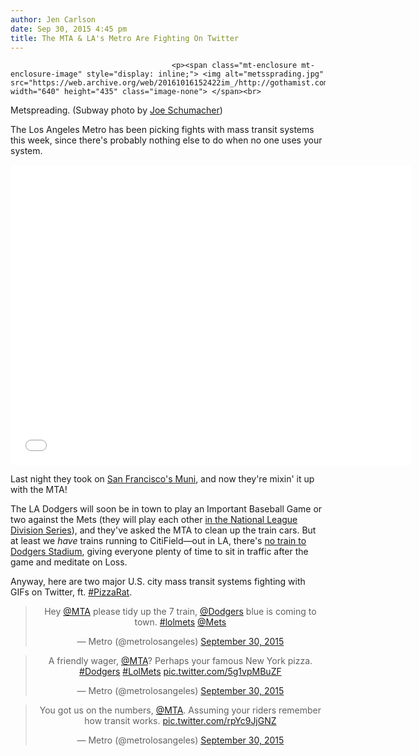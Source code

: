 ```yaml
---
author: Jen Carlson
date: Sep 30, 2015 4:45 pm
title: The MTA & LA's Metro Are Fighting On Twitter
---
```


	
										<p><span class="mt-enclosure mt-enclosure-image" style="display: inline;"> <img alt="metssprading.jpg" src="https://web.archive.org/web/20161016152422im_/http://gothamist.com/attachments/arts_jen/metssprading.jpg" width="640" height="435" class="image-none"> </span><br>
<span class="photo_caption">Metspreading. (Subway photo by <a href="https://web.archive.org/web/20161016152422/https://www.flickr.com/photos/jschumacher/20607209034">Joe Schumacher</a>)</span></p>

<p>The Los Angeles Metro has been picking fights with mass transit systems this week, since there&apos;s probably nothing else to do when no one uses your system. </p>

<p><iframe src="//web.archive.org/web/20161016152422if_/http://giphy.com/embed/8pn1kXad5fHO0" width="640" height="480" frameborder="0" class="giphy-embed" allowfullscreen></iframe></p>

<p>Last night they took on <a href="https://web.archive.org/web/20161016152422/https://twitter.com/metrolosangeles/status/649081601544970240">San Francisco&apos;s Muni</a>, and now they&apos;re mixin&apos; it up with the MTA! </p>

<p>The LA Dodgers will soon be in town to play an Important Baseball Game or two against the Mets (they will play each other <a href="https://web.archive.org/web/20161016152422/http://gothamist.com/2015/09/27/ya_gotta_believe_mets_clinch_nl_eas.php">in the National League Division Series</a>), and they&apos;ve asked the MTA to clean up the train cars. But at least we <em>have</em> trains running to CitiField&#x2014;out in LA, there&apos;s <a href="https://web.archive.org/web/20161016152422/http://nypost.com/2015/09/30/why-la-should-feel-silly-for-starting-baseball-twitter-feud/">no train to Dodgers Stadium</a>, giving everyone plenty of time to sit in traffic after the game and meditate on Loss. </p>

<p>Anyway, here are two major U.S. city mass transit systems fighting with GIFs on Twitter, ft. <a href="https://web.archive.org/web/20161016152422/http://gothamist.com/tags/pizzarat">#PizzaRat</a>.</p>

<center><blockquote class="twitter-tweet" lang="en"><p lang="en" dir="ltr">Hey <a href="https://web.archive.org/web/20161016152422/https://twitter.com/MTA">@MTA</a> please tidy up the 7 train, <a href="https://web.archive.org/web/20161016152422/https://twitter.com/Dodgers">@Dodgers</a> blue is coming to town. <a href="https://web.archive.org/web/20161016152422/https://twitter.com/hashtag/lolmets?src=hash">#lolmets</a> <a href="https://web.archive.org/web/20161016152422/https://twitter.com/Mets">@Mets</a></p>&#x2014; Metro (@metrolosangeles) <a href="https://web.archive.org/web/20161016152422/https://twitter.com/metrolosangeles/status/649090220940394496">September 30, 2015</a></blockquote>
<script async src="//web.archive.org/web/20161016152422js_/http://platform.twitter.com/widgets.js" charset="utf-8"></script></center>

<center><blockquote class="twitter-tweet" lang="en"><p lang="en" dir="ltr">A friendly wager, <a href="https://web.archive.org/web/20161016152422/https://twitter.com/MTA">@MTA</a>? Perhaps your famous New York pizza. <a href="https://web.archive.org/web/20161016152422/https://twitter.com/hashtag/Dodgers?src=hash">#Dodgers</a> <a href="https://web.archive.org/web/20161016152422/https://twitter.com/hashtag/LolMets?src=hash">#LolMets</a> <a href="https://web.archive.org/web/20161016152422/http://t.co/5g1vpMBuZF">pic.twitter.com/5g1vpMBuZF</a></p>&#x2014; Metro (@metrolosangeles) <a href="https://web.archive.org/web/20161016152422/https://twitter.com/metrolosangeles/status/649258914026946560">September 30, 2015</a></blockquote>
<script async src="//web.archive.org/web/20161016152422js_/http://platform.twitter.com/widgets.js" charset="utf-8"></script></center>

<center><blockquote class="twitter-tweet" lang="en"><p lang="en" dir="ltr">You got us on the numbers, <a href="https://web.archive.org/web/20161016152422/https://twitter.com/MTA">@MTA</a>. Assuming your riders remember how transit works. <a href="https://web.archive.org/web/20161016152422/http://t.co/rpYc9JjGNZ">pic.twitter.com/rpYc9JjGNZ</a></p>&#x2014; Metro (@metrolosangeles) <a href="https://web.archive.org/web/20161016152422/https://twitter.com/metrolosangeles/status/649291331873845249">September 30, 2015</a></blockquote>
<script async src="//web.archive.org/web/20161016152422js_/http://platform.twitter.com/widgets.js" charset="utf-8"></script></center>					
										
									
				